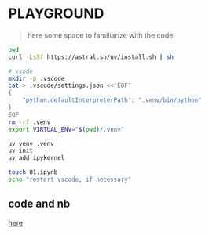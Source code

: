 # PLAYGROUND

> here some space to familiarize with the code

```bash
pwd
curl -LsSf https://astral.sh/uv/install.sh | sh

# vsode
mkdir -p .vscode
cat > .vscode/settings.json <<'EOF'
{
    "python.defaultInterpreterPath": ".venv/bin/python"
}
EOF
rm -rf .venv
export VIRTUAL_ENV="$(pwd)/.venv"

uv venv .venv
uv init
uv add ipykernel

touch 01.ipynb
echo "restart vscode, if necessary"

```

## code and nb
[here](./01.ipynb)

```
